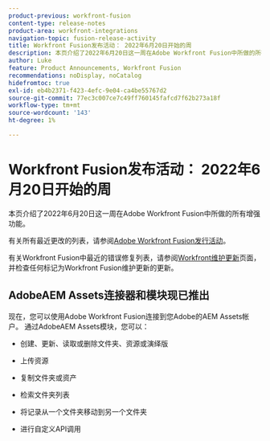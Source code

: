 ```yaml
---
product-previous: workfront-fusion
content-type: release-notes
product-area: workfront-integrations
navigation-topic: fusion-release-activity
title: Workfront Fusion发布活动： 2022年6月20日开始的周
description: 本页介绍了2022年6月20日这一周在Adobe Workfront Fusion中所做的所有增强功能。
author: Luke
feature: Product Announcements, Workfront Fusion
recommendations: noDisplay, noCatalog
hidefromtoc: true
exl-id: eb4b2371-f423-4efc-9e04-ca4be55767d2
source-git-commit: 77ec3c007ce7c49ff760145fafcd7f62b273a18f
workflow-type: tm+mt
source-wordcount: '143'
ht-degree: 1%

---
```


# Workfront Fusion发布活动： 2022年6月20日开始的周

本页介绍了2022年6月20日这一周在Adobe Workfront Fusion中所做的所有增强功能。

有关所有最近更改的列表，请参阅[Adobe Workfront Fusion发行活动](/help/workfront-fusion/fusion-product-releases/fusion-release-activity.md)。

有关Workfront Fusion中最近的错误修复列表，请参阅[Workfront维护更新](https://experienceleague.adobe.com/docs/workfront-known-issues/releases/current-updates.html?lang=zh-Hans)页面，并检查任何标记为Workfront Fusion维护更新的更新。

## AdobeAEM Assets连接器和模块现已推出

现在，您可以使用Adobe Workfront Fusion连接到您Adobe的AEM Assets帐户。 通过AdobeAEM Assets模块，您可以：

* 创建、更新、读取或删除文件夹、资源或演绎版

* 上传资源

* 复制文件夹或资产

* 检索文件夹列表

* 将记录从一个文件夹移动到另一个文件夹

* 进行自定义API调用
